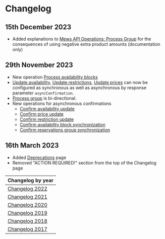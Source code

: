 # Changelog

## 15th December 2023

* Added explanations to [Mews API Operations: Process Group](../mews-operations/reservations.md#process-group) for the consequences of using negative extra product amounts (documentation only)

## 29th November 2023

* New operation [Process availability blocks](../channel-manager-operations/availabilityBlock.md)
* [Update availability](../channel-manager-operations/inventory.md#update-availability), [Update restrictions](../channel-manager-operations/inventory.md#update-restrictions), [Update prices](inventory.md#update-prices) can now be configured as synchronous as well as asynchronous by response parameter `asyncConfirmation`.
* [Process group](../channel-manager-operations/reservations.md#request) is bi-directional.
* New operations for asynchronous confirmations
    - [Confirm availability update](../mews-operations/inventory.md#confirm-availability-update)
    - [Confirm price update](../mews-operations/inventory.md#confirm-price-update)
    - [Confirm restriction update](../mews-operations/inventory.md##confirm-reistriction-update)
    - [Confirm availability block synchronization](../mews-operations/availabilityBlock.md##confirm-availability-block-synchronization)
    - [Confirm reservations group synchronization](../mews-operations/reservations.md#confirm-group-synchronization)

## 16th March 2023

* Added [Deprecations](../deprecations/README.md) page
* Removed "ACTION REQUIRED!" section from the top of the Changelog page

| Changelog by year |
| :-- |
| [Changelog 2022](changelog2022.md) |
| [Changelog 2021](changelog2021.md) |
| [Changelog 2020](changelog2020.md) |
| [Changelog 2019](changelog2019.md) |
| [Changelog 2018](changelog2018.md) |
| [Changelog 2017](changelog2017.md) |
